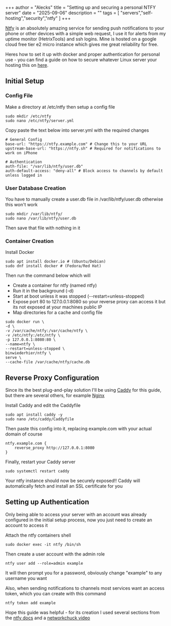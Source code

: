 +++
author = "Alecks"
title = "Setting up and securing a personal NTFY server"
date = "2025-09-06"
description = ""
tags = [
    "servers","self-hosting","security","ntfy"
]
+++

[Ntfy](https://ntfy.sh) is an absolutely amazing service for sending push notifications to your phone or other devices with a simple web request, I use it for alerts from my uptime monitor (HetrixTools) and ssh logins. Mine is hosted on a google cloud free tier e2 micro instance which gives me great reliability for free.

Heres how to set it up with docker and proper authentication for personal use - you can find a guide on how to secure whatever Linux server your hosting this on [here](/posts/securing-server).

## Initial Setup
### Config File
Make a directory at /etc/ntfy then setup a config file
```
sudo mkdir /etc/ntfy
sudo nano /etc/ntfy/server.yml
```

Copy paste the text below into server.yml with the required changes
```
# General Config
base-url: "https://ntfy.example.com" # Change this to your URL
upstream-base-url: "https://ntfy.sh" # Required for notifications to work on iPhone

# Authentication
auth-file: "/var/lib/ntfy/user.db"
auth-default-access: "deny-all" # Block access to channels by default unless logged in
```



### User Database Creation
You have to manually create a user.db file in /var/lib/ntfy/user.db otherwise this won't work
```
sudo mkdir /var/lib/ntfy/
sudo nano /var/lib/ntfy/user.db
```
Then save that file with nothing in it

### Container Creation

Install Docker
```
sudo apt install docker.io # (Ubuntu/Debian)
sudo dnf install docker # (Fedora/Red Hat)
```

Then run the command below which will
- Create a container for ntfy (named ntfy)
- Run it in the background (-d)
- Start at boot unless it was stopped (--restart=unless-stopped)
- Expose port 80 to 127.0.0.1:8080 so your reverse proxy can access it but its not exposed at your machines public IP
- Map directories for a cache and config file
```
sudo docker run \
-d \
-v /var/cache/ntfy:/var/cache/ntfy \
-v /etc/ntfy:/etc/ntfy \
-p 127.0.0.1:8080:80 \
--name=ntfy \
--restart=unless-stopped \
binwiederhier/ntfy \
serve \
--cache-file /var/cache/ntfy/cache.db
```


## Reverse Proxy Configuration

Since its the best plug-and-play solution I'll be using [Caddy](https://caddyserver.com) for this guide, but there are several others, for example [Nginx](https://nginx.org)

Install Caddy and edit the Caddyfile
```
sudo apt install caddy -y
sudo nano /etc/caddy/Caddyfile
```
Then paste this config into it, replacing example.com with your actual domain of course
```
ntfy.example.com {
    reverse_proxy http://127.0.0.1:8080
}
```
Finally, restart your Caddy server
```
sudo systemctl restart caddy
```
Your ntfy instance should now be securely exposed!! Caddy will automatically fetch and install an SSL certificate for you

## Setting up Authentication

Only being able to access your server with an account was already configured in the initial setup process, now you just need to create an account to access it

Attach the ntfy containers shell
```
sudo docker exec -it ntfy /bin/sh
```

Then create a user account with the admin role
```
ntfy user add --role=admin example
```
It will then prompt you for a password, obviously change "example" to any username you want

Also, when sending notifications to channels most services want an access token, which you can create with this command
```
ntfy token add example
```

Hope this guide was helpful - for its creation I used several sections from the [ntfy docs](https://docs.ntfy.sh/) and a [networkchuck video](https://www.youtube.com/watch?v=poDIT2ruQ9M)